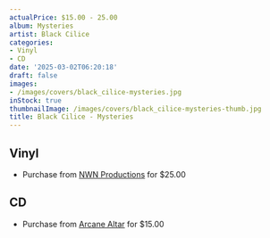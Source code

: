 ```yaml
---
actualPrice: $15.00 - 25.00
album: Mysteries
artist: Black Cilice
categories:
- Vinyl
- CD
date: '2025-03-02T06:20:18'
draft: false
images:
- /images/covers/black_cilice-mysteries.jpg
inStock: true
thumbnailImage: /images/covers/black_cilice-mysteries-thumb.jpg
title: Black Cilice - Mysteries
---
```


## Vinyl
* Purchase from [NWN Productions](http://shop.nwnprod.com/index.php?route=product/product&path=75&product_id=59910&sort=pd.name&order=ASC) for $25.00
## CD
* Purchase from [Arcane Altar](https://arcanealtar.bigcartel.com/product/black-cilice-mysteries-cd) for $15.00
